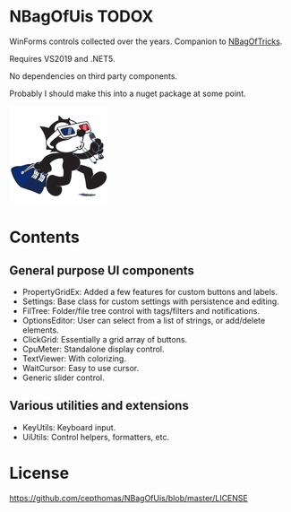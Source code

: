 # NBagOfUis TODOX
WinForms controls collected over the years. Companion to [NBagOfTricks](https://github.com/cepthomas/NBagOfTricks/blob/main/README.md).

Requires VS2019 and .NET5.

No dependencies on third party components.

Probably I should make this into a nuget package at some point.

![logo](felixui.png)

# Contents

## General purpose UI components
- PropertyGridEx: Added a few features for custom buttons and labels.
- Settings: Base class for custom settings with persistence and editing.
- FilTree: Folder/file tree control with tags/filters and notifications.
- OptionsEditor: User can select from a list of strings, or add/delete elements.
- ClickGrid: Essentially a grid array of buttons.
- CpuMeter: Standalone display control.
- TextViewer: With colorizing.
- WaitCursor: Easy to use cursor.
- Generic slider control.

## Various utilities and extensions
- KeyUtils: Keyboard input.
- UiUtils: Control helpers, formatters, etc.


# License
https://github.com/cepthomas/NBagOfUis/blob/master/LICENSE
